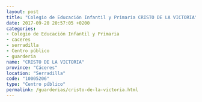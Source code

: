 ```yaml
---
layout: post
title: "Colegio de Educación Infantil y Primaria CRISTO DE LA VICTORIA"
date: 2017-09-20 20:57:05 +0200
categories:
- Colegio de Educación Infantil y Primaria
- caceres
- serradilla
- Centro público
- guarderia
name: "CRISTO DE LA VICTORIA"
province: "Cáceres"
location: "Serradilla"
code: "10005206"
type: "Centro público"
permalink: /guarderias/cristo-de-la-victoria.html
---
```

